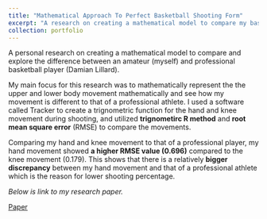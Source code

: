 ```yaml
---
title: "Mathematical Approach To Perfect Basketball Shooting Form"
excerpt: "A research on creating a mathematical model to compare my basketball shooting form to that of a professional athlete. "
collection: portfolio
---
```


A personal research on creating a mathematical model to compare and explore the difference between an amateur (myself) and professional basketball player (Damian Lillard). 

My main focus for this research was to mathematically represent the the upper and lower body movement mathematically and see how my movement is different to that of a professional athlete. I used a software called Tracker to create a trignometric function for the hand and knee movement during shooting, and utilized **trignometirc R method** and **root mean square error** (RMSE) to compare the movements. 

Comparing my hand and knee movement to that of a professional player, my hand movement showed **a higher RMSE value (0.696)** compared to the knee movement (0.179). This shows that there is a relatively **bigger discrepancy** between my hand movement and that of a professional athlete which is the reason for lower shooting percentage. 

*Below is link to my research paper.* 

<a href="../../files/Math A&A SL IA Junyong Lee Final Draft.pdf" class="demo_btn btn" style="text_">Paper</a>